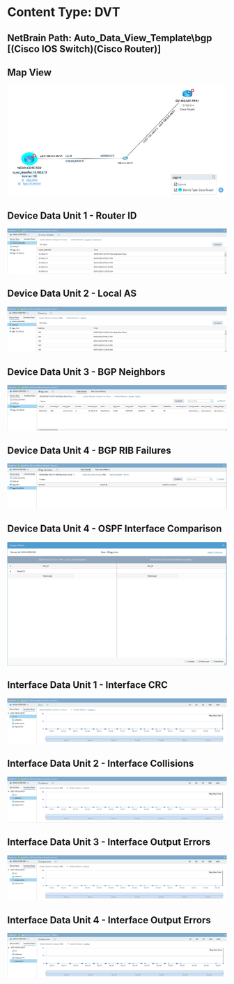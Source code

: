 # Content Type: DVT
## NetBrain Path: Auto_Data_View_Template\bgp [(Cisco IOS Switch)(Cisco Router)]

## Map View

  ![](images/dvt_bgp_map.png)

## Device Data Unit 1 - Router ID

  ![](images/dvt_bgp_du_01.png)

## Device Data Unit 2 - Local AS

  ![](images/dvt_bgp_du_02.png)

## Device Data Unit 3 - BGP Neighbors

  ![](images/dvt_bgp_du_03.png)

## Device Data Unit 4 - BGP RIB Failures

  ![](images/dvt_bgp_du_04.png)

## Device Data Unit 4 - OSPF Interface Comparison

  ![](images/dvt_bgp_du_03_compare.png)


## Interface Data Unit 1 - Interface CRC

![](images/dvt_bgp_idu_01.png)


## Interface Data Unit 2 - Interface Collisions

![](images/dvt_bgp_idu_02.png)


## Interface Data Unit 3 - Interface Output Errors

![](images/dvt_bgp_idu_03.png)


## Interface Data Unit 4 - Interface Output Errors

![](images/dvt_bgp_idu_04.png)





[//]: # (This syntax works like a comment, and won't appear in any output.)

<!--

http://192.168.29.94/map.html?t=8b26ed3e-4c8c-45ac-677d-9485779ca2b3&d=3da25e68-c5bb-4425-9d8c-3eac1e53b6e0&id=8e669745-b4dd-6cdb-4ca1-8ef68b535e4c&rba=2b7287fe-4c0d-a74b-efac-e4d642e42418



-->
